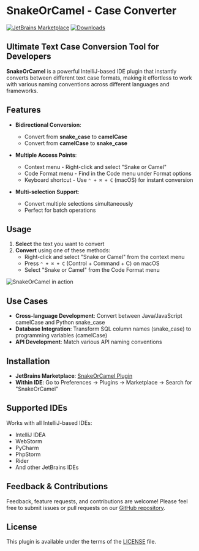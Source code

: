 # SnakeOrCamel - Case Converter

[![JetBrains Marketplace](https://img.shields.io/jetbrains/plugin/v/23755-snakeorcamel.svg)](https://plugins.jetbrains.com/plugin/23755-snakeorcamel)
[![Downloads](https://img.shields.io/jetbrains/plugin/d/23755-snakeorcamel.svg)](https://plugins.jetbrains.com/plugin/23755-snakeorcamel)

## Ultimate Text Case Conversion Tool for Developers

**SnakeOrCamel** is a powerful IntelliJ-based IDE plugin that instantly converts between different text case formats, making it effortless to work with various naming conventions across different languages and frameworks.

## Features

- **Bidirectional Conversion**:
  - Convert from **snake_case** to **camelCase**
  - Convert from **camelCase** to **snake_case**

- **Multiple Access Points**:
  - Context menu - Right-click and select "Snake or Camel"
  - Code Format menu - Find in the Code menu under Format options
  - Keyboard shortcut - Use `⌃ + ⌘ + C` (macOS) for instant conversion

- **Multi-selection Support**:
  - Convert multiple selections simultaneously
  - Perfect for batch operations

## Usage

1. **Select** the text you want to convert
2. **Convert** using one of these methods:
   - Right-click and select "Snake or Camel" from the context menu
   - Press `⌃ + ⌘ + C` (Control + Command + C) on macOS
   - Select "Snake or Camel" from the Code Format menu

![SnakeOrCamel in action](./docs/snakeOrCamel.gif)

## Use Cases

- **Cross-language Development**: Convert between Java/JavaScript camelCase and Python snake_case
- **Database Integration**: Transform SQL column names (snake_case) to programming variables (camelCase)
- **API Development**: Match various API naming conventions

## Installation

- **JetBrains Marketplace**: [SnakeOrCamel Plugin](https://plugins.jetbrains.com/plugin/23755-snakeorcamel)
- **Within IDE**: Go to Preferences → Plugins → Marketplace → Search for "SnakeOrCamel"

## Supported IDEs

Works with all IntelliJ-based IDEs:
- IntelliJ IDEA
- WebStorm
- PyCharm
- PhpStorm
- Rider
- And other JetBrains IDEs

## Feedback & Contributions

Feedback, feature requests, and contributions are welcome! Please feel free to submit issues or pull requests on our [GitHub repository](https://github.com/hongmoSung/snakeOrCamel).

## License

This plugin is available under the terms of the [LICENSE](./LICENSE) file.
